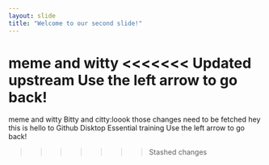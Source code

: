 ```yaml
---
layout: slide
title: "Welcome to our second slide!"
---
```

meme and witty
<<<<<<< Updated upstream
Use the left arrow to go back!
=======
meme and witty Bitty and citty:loook those changes need to be fetched
hey this is hello to Github Disktop Essential training
Use the left arrow to go back!
>>>>>>> Stashed changes
